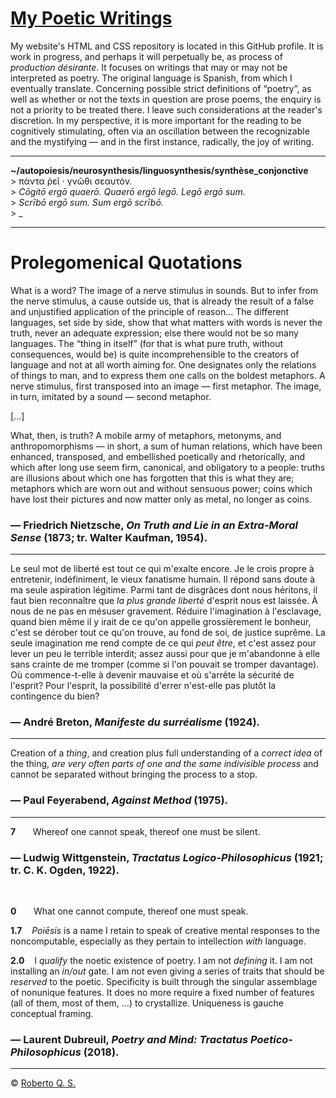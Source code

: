 # [My Poetic Writings](robertoqsx.github.io)
 
My website's HTML and CSS repository is located in this GitHub profile. It is work in progress, and perhaps it will perpetually be, as process of *production désirante*. It focuses on writings that may or may not be interpreted as poetry. The original language is Spanish, from which I eventually translate. Concerning possible strict definitions of “poetry”, as well as whether or not the texts in question are prose poems, the enquiry is not a priority to be treated there. I leave such considerations at the reader's discretion. In my perspective, it is more important for the reading to be cognitively stimulating, often via an oscillation between the recognizable and the mystifying — and in the first instance, radically, the joy of writing.

***

**~/autopoiesis/neurosynthesis/linguosynthesis/synthèse_conjonctive**<br>
&gt; πάντα ῥεῖ &middot; γνῶθι σεαυτόν.<br>
&gt; *Cōgitō ergō quaerō. Quaerō ergō legō. Legō ergō sum.*<br>
&gt; *Scrībō ergō sum. Sum ergō scrībō.*<br>
&gt; _

***

# Prolegomenical Quotations

What is a word? The image of a nerve stimulus in sounds. But to infer from the nerve stimulus, a cause outside us, that is already the result of a false and unjustified application of the principle of reason... The different languages, set side by side, show that what matters with words is never the truth, never an adequate expression; else there would not be so many languages. The “thing in itself” (for that is what pure truth, without consequences, would be) is quite incomprehensible to the creators of language and not at all worth aiming for. One designates only the relations of things to man, and to express them one calls on the boldest metaphors. A nerve stimulus, first transposed into an image — first metaphor. The image, in turn, imitated by a sound — second metaphor.

[...]

What, then, is truth? A mobile army of metaphors, metonyms, and anthropomorphisms — in short, a sum of human relations, which have been enhanced, transposed, and embellished poetically and rhetorically, and which after long use seem firm, canonical, and obligatory to a people: truths are illusions about which one has forgotten that this is what they are; metaphors which are worn out and without sensuous power; coins which have lost their pictures and now matter only as metal, no longer as coins.

### — Friedrich Nietzsche, *On Truth and Lie in an Extra-Moral Sense* (1873; tr. Walter Kaufman, 1954).

***

Le seul mot de liberté est tout ce qui m'exalte encore. Je le crois propre à entretenir, indéfiniment, le vieux fanatisme humain. Il répond sans doute à ma seule aspiration légitime. Parmi tant de disgrâces dont nous héritons, il faut bien reconnaître que *la plus grande liberté* d'esprit nous est laissée. À nous de ne pas en mésuser gravement. Réduire l'imagination à l'esclavage, quand bien même il y irait de ce qu'on appelle grossièrement le bonheur, c'est se dérober tout ce qu'on trouve, au fond de soi, de justice suprême. La seule imagination me rend compte de ce qui *peut être*, et c'est assez pour lever un peu le terrible interdit; assez aussi pour que je m'abandonne à elle sans crainte de me tromper (comme si l'on pouvait se tromper davantage). Où commence-t-elle à devenir mauvaise et où s'arrête la sécurité de l'esprit? Pour l'esprit, la possibilité d'errer n'est-elle pas plutôt la contingence du bien?

### — André Breton, *Manifeste du surréalisme* (1924).

***

Creation of a *thing*, and creation plus full understanding of a *correct idea* of the thing, *are very often parts of one and the same indivisible process* and cannot be separated without bringing the process to a stop.


### — Paul Feyerabend, *Against Method* (1975).

***

**7**&nbsp;&nbsp;&nbsp;&nbsp;&nbsp;&nbsp;&nbsp;Whereof one cannot speak, thereof one must be silent.

### — Ludwig Wittgenstein, *Tractatus Logico-Philosophicus* (1921; tr. C. K. Ogden, 1922).
<br>

**0**&nbsp;&nbsp;&nbsp;&nbsp;&nbsp;&nbsp;&nbsp;What one cannot compute, thereof one must speak.

**1.7**&nbsp;&nbsp;&nbsp;&nbsp;*Poiēsis* is a name I retain to speak of creative mental responses to the noncomputable, especially as they pertain to intellection *with* language.

**2.0**&nbsp;&nbsp;&nbsp;&nbsp;I *qualify* the noetic existence of poetry. I am not *defining* it. I am not installing an *in/out* gate. I am not even giving a series of traits that should be *reserved* to the poetic. Specificity is built through the singular assemblage of nonunique features. It does no more require a fixed number of features (all of them, most of them, ...) to crystallize. Uniqueness is gauche conceptual framing.

### — Laurent Dubreuil, *Poetry and Mind: Tractatus Poetico-Philosophicus* (2018).

***

&#169; [Roberto Q. S.](https://writing.exchange/@robertoqs)
